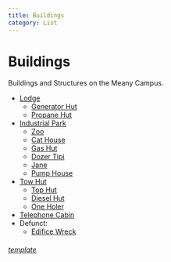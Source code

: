 ```yaml
---
title: Buildings
category: List
---
```

# Buildings

Buildings and Structures on the Meany Campus.

- [Lodge](Lodge)
    - [Generator Hut](Generator-Hut)
    - [Propane Hut](Propane-Hut)
- [Industrial Park](Industrial-Park)
    - [Zoo](Zoo)
    - [Cat House](Cat-House)
    - [Gas Hut](Gas-Hut)
    - [Dozer Tipi](Dozer-Tipi)
    - [Jane](Jane)
    - [Pump House](Pump-House)
- [Tow Hut](Tow-Hut)
    - [Top Hut](Top-Hut)
    - [Diesel Hut](Diesel-Hut)
    - [One Holer](One-Holer)
- [Telephone Cabin](Telephone-Cabin)
- Defunct:
    - [Edifice Wreck](Edifice-Wreck)


###### [template](Building-Template)